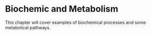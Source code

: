 
# Biochemic and Metabolism

This chapter will cover examples of biochemical processes and some metabolical pathways.
